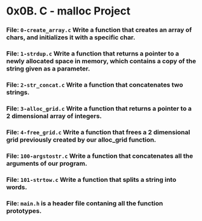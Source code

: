 # 0x0B. C - malloc Project

### File: `0-create_array.c` Write a function that creates an array of chars, and initializes it with a specific char.

### File: `1-strdup.c` Write a function that returns a pointer to a newly allocated space in memory, which contains a copy of the string given as a parameter.

### File: `2-str_concat.c` Write a function that concatenates two strings.

### File: `3-alloc_grid.c` Write a function that returns a pointer to a 2 dimensional array of integers.

### File: `4-free_grid.c` Write a function that frees a 2 dimensional grid previously created by our alloc_grid function.

### File: `100-argstostr.c` Write a function that concatenates all the arguments of our program.

### File: `101-strtow.c` Write a function that splits a string into words.

### File: `main.h` is a header file contaning all the function prototypes.

